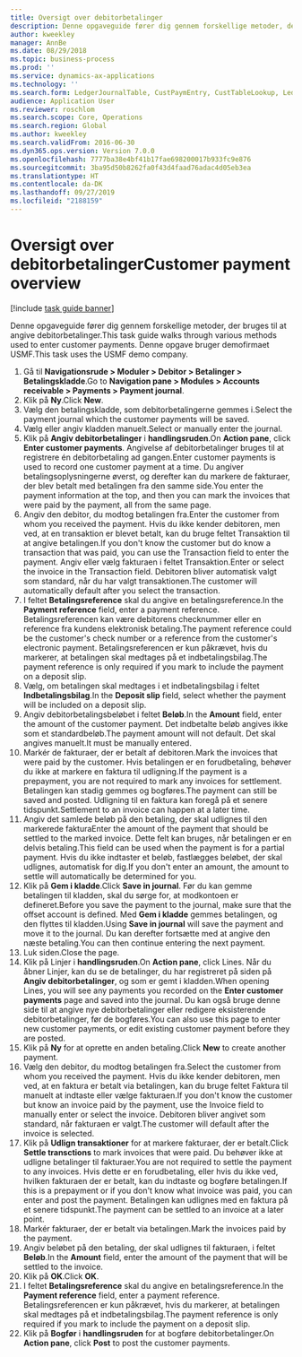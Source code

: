 ```yaml
---
title: Oversigt over debitorbetalinger
description: Denne opgaveguide fører dig gennem forskellige metoder, der bruges til at angive debitorbetalinger.
author: kweekley
manager: AnnBe
ms.date: 08/29/2018
ms.topic: business-process
ms.prod: ''
ms.service: dynamics-ax-applications
ms.technology: ''
ms.search.form: LedgerJournalTable, CustPaymEntry, CustTableLookup, LedgerJournalTransCustPaym, CustOpenTrans, BankAccountTableLookUp
audience: Application User
ms.reviewer: roschlom
ms.search.scope: Core, Operations
ms.search.region: Global
ms.author: kweekley
ms.search.validFrom: 2016-06-30
ms.dyn365.ops.version: Version 7.0.0
ms.openlocfilehash: 7777ba38e4bf41b17fae698200017b933fc9e876
ms.sourcegitcommit: 3ba95d50b8262fa0f43d4faad76adac4d05eb3ea
ms.translationtype: HT
ms.contentlocale: da-DK
ms.lasthandoff: 09/27/2019
ms.locfileid: "2188159"
---
```

# <a name="customer-payment-overview"></a><span data-ttu-id="cb11f-103">Oversigt over debitorbetalinger</span><span class="sxs-lookup"><span data-stu-id="cb11f-103">Customer payment overview</span></span>

[!include [task guide banner](../../includes/task-guide-banner.md)]

<span data-ttu-id="cb11f-104">Denne opgaveguide fører dig gennem forskellige metoder, der bruges til at angive debitorbetalinger.</span><span class="sxs-lookup"><span data-stu-id="cb11f-104">This task guide walks through various methods used to enter customer payments.</span></span> <span data-ttu-id="cb11f-105">Denne opgave bruger demofirmaet USMF.</span><span class="sxs-lookup"><span data-stu-id="cb11f-105">This task uses the USMF demo company.</span></span>

1. <span data-ttu-id="cb11f-106">Gå til **Navigationsrude > Moduler > Debitor > Betalinger > Betalingskladde**.</span><span class="sxs-lookup"><span data-stu-id="cb11f-106">Go to **Navigation pane > Modules > Accounts receivable > Payments > Payment journal**.</span></span>
2. <span data-ttu-id="cb11f-107">Klik på **Ny**.</span><span class="sxs-lookup"><span data-stu-id="cb11f-107">Click **New**.</span></span>
3. <span data-ttu-id="cb11f-108">Vælg den betalingskladde, som debitorbetalingerne gemmes i.</span><span class="sxs-lookup"><span data-stu-id="cb11f-108">Select the payment journal which the customer payments will be saved.</span></span>
4. <span data-ttu-id="cb11f-109">Vælg eller angiv kladden manuelt.</span><span class="sxs-lookup"><span data-stu-id="cb11f-109">Select or manually enter the journal.</span></span>
5. <span data-ttu-id="cb11f-110">Klik på **Angiv debitorbetalinger** i **handlingsruden**.</span><span class="sxs-lookup"><span data-stu-id="cb11f-110">On **Action pane**, click **Enter customer payments**.</span></span> <span data-ttu-id="cb11f-111">Angivelse af debitorbetalinger bruges til at registrere én debitorbetaling ad gangen.</span><span class="sxs-lookup"><span data-stu-id="cb11f-111">Enter customer payments is used to record one customer payment at a time.</span></span> <span data-ttu-id="cb11f-112">Du angiver betalingsoplysningerne øverst, og derefter kan du markere de fakturaer, der blev betalt med betalingen fra den samme side.</span><span class="sxs-lookup"><span data-stu-id="cb11f-112">You enter the payment information at the top, and then you can mark the invoices that were paid by the payment, all from the same page.</span></span>  
6. <span data-ttu-id="cb11f-113">Angiv den debitor, du modtog betalingen fra.</span><span class="sxs-lookup"><span data-stu-id="cb11f-113">Enter the customer from whom you received the payment.</span></span> <span data-ttu-id="cb11f-114">Hvis du ikke kender debitoren, men ved, at en transaktion er blevet betalt, kan du bruge feltet Transaktion til at angive betalingen.</span><span class="sxs-lookup"><span data-stu-id="cb11f-114">If you don't know the customer but do know a transaction that was paid, you can use the Transaction field to enter the payment.</span></span> <span data-ttu-id="cb11f-115">Angiv eller vælg fakturaen i feltet Transaktion.</span><span class="sxs-lookup"><span data-stu-id="cb11f-115">Enter or select the invoice in the Transaction field.</span></span> <span data-ttu-id="cb11f-116">Debitoren bliver automatisk valgt som standard, når du har valgt transaktionen.</span><span class="sxs-lookup"><span data-stu-id="cb11f-116">The customer will automatically default after you select the transaction.</span></span>
7. <span data-ttu-id="cb11f-117">I feltet **Betalingsreference** skal du angive en betalingsreference.</span><span class="sxs-lookup"><span data-stu-id="cb11f-117">In the **Payment reference** field, enter a payment reference.</span></span> <span data-ttu-id="cb11f-118">Betalingsreferencen kan være debitorens checknummer eller en reference fra kundens elektronisk betaling.</span><span class="sxs-lookup"><span data-stu-id="cb11f-118">The payment reference could be the customer's check number or a reference from the customer's electronic payment.</span></span> <span data-ttu-id="cb11f-119">Betalingsreferencen er kun påkrævet, hvis du markerer, at betalingen skal medtages på et indbetalingsbilag.</span><span class="sxs-lookup"><span data-stu-id="cb11f-119">The payment reference is only required if you mark to include the payment on a deposit slip.</span></span>  
8. <span data-ttu-id="cb11f-120">Vælg, om betalingen skal medtages i et indbetalingsbilag i feltet **Indbetalingsbilag**.</span><span class="sxs-lookup"><span data-stu-id="cb11f-120">In the **Deposit slip** field, select whether the payment will be included on a deposit slip.</span></span> 
9. <span data-ttu-id="cb11f-121">Angiv debitorbetalingsbeløbet i feltet **Beløb**.</span><span class="sxs-lookup"><span data-stu-id="cb11f-121">In the **Amount** field, enter the amount of the customer payment.</span></span> <span data-ttu-id="cb11f-122">Det indbetalte beløb angives ikke som et standardbeløb.</span><span class="sxs-lookup"><span data-stu-id="cb11f-122">The payment amount will not default.</span></span> <span data-ttu-id="cb11f-123">Det skal angives manuelt.</span><span class="sxs-lookup"><span data-stu-id="cb11f-123">It must be manually entered.</span></span> 
10. <span data-ttu-id="cb11f-124">Markér de fakturaer, der er betalt af debitoren.</span><span class="sxs-lookup"><span data-stu-id="cb11f-124">Mark the invoices that were paid by the customer.</span></span> <span data-ttu-id="cb11f-125">Hvis betalingen er en forudbetaling, behøver du ikke at markere en faktura til udligning.</span><span class="sxs-lookup"><span data-stu-id="cb11f-125">If the payment is a prepayment, you are not required to mark any invoices for settlement.</span></span> <span data-ttu-id="cb11f-126">Betalingen kan stadig gemmes og bogføres.</span><span class="sxs-lookup"><span data-stu-id="cb11f-126">The payment can still be saved and posted.</span></span> <span data-ttu-id="cb11f-127">Udligning til en faktura kan foregå på et senere tidspunkt.</span><span class="sxs-lookup"><span data-stu-id="cb11f-127">Settlement to an invoice can happen at a later time.</span></span>
11. <span data-ttu-id="cb11f-128">Angiv det samlede beløb på den betaling, der skal udlignes til den markerede faktura</span><span class="sxs-lookup"><span data-stu-id="cb11f-128">Enter the amount of the payment that should be settled to the marked invoice.</span></span> <span data-ttu-id="cb11f-129">Dette felt kan bruges, når betalingen er en delvis betaling.</span><span class="sxs-lookup"><span data-stu-id="cb11f-129">This field can be used when the payment is for a partial payment.</span></span> <span data-ttu-id="cb11f-130">Hvis du ikke indtaster et beløb, fastlægges beløbet, der skal udlignes, automatisk for dig.</span><span class="sxs-lookup"><span data-stu-id="cb11f-130">If you don't enter an amount, the amount to settle will automatically be determined for you.</span></span>
12. <span data-ttu-id="cb11f-131">Klik på **Gem i kladde**.</span><span class="sxs-lookup"><span data-stu-id="cb11f-131">Click **Save in journal**.</span></span> <span data-ttu-id="cb11f-132">Før du kan gemme betalingen til kladden, skal du sørge for, at modkontoen er defineret.</span><span class="sxs-lookup"><span data-stu-id="cb11f-132">Before you save the payment to the journal, make sure that the offset account is defined.</span></span> <span data-ttu-id="cb11f-133">Med **Gem i kladde** gemmes betalingen, og den flyttes til kladden.</span><span class="sxs-lookup"><span data-stu-id="cb11f-133">Using **Save in journal** will save the payment and move it to the journal.</span></span> <span data-ttu-id="cb11f-134">Du kan derefter fortsætte med at angive den næste betaling.</span><span class="sxs-lookup"><span data-stu-id="cb11f-134">You can then continue entering the next payment.</span></span>
13. <span data-ttu-id="cb11f-135">Luk siden.</span><span class="sxs-lookup"><span data-stu-id="cb11f-135">Close the page.</span></span>
14. <span data-ttu-id="cb11f-136">Klik på Linjer i **handlingsruden**.</span><span class="sxs-lookup"><span data-stu-id="cb11f-136">On **Action pane**, click Lines.</span></span> <span data-ttu-id="cb11f-137">Når du åbner Linjer, kan du se de betalinger, du har registreret på siden på **Angiv debitorbetalinger**, og som er gemt i kladden.</span><span class="sxs-lookup"><span data-stu-id="cb11f-137">When opening Lines, you will see any payments you recorded on the **Enter customer payments** page and saved into the journal.</span></span> <span data-ttu-id="cb11f-138">Du kan også bruge denne side til at angive nye debitorbetalinger eller redigere eksisterende debitorbetalinger, før de bogføres.</span><span class="sxs-lookup"><span data-stu-id="cb11f-138">You can also use this page to enter new customer payments, or edit existing customer payment before they are posted.</span></span>
15. <span data-ttu-id="cb11f-139">Klik på **Ny** for at oprette en anden betaling.</span><span class="sxs-lookup"><span data-stu-id="cb11f-139">Click **New** to create another payment.</span></span> 
16. <span data-ttu-id="cb11f-140">Vælg den debitor, du modtog betalingen fra.</span><span class="sxs-lookup"><span data-stu-id="cb11f-140">Select the customer from whom you received the payment.</span></span> <span data-ttu-id="cb11f-141">Hvis du ikke kender debitoren, men ved, at en faktura er betalt via betalingen, kan du bruge feltet Faktura til manuelt at indtaste eller vælge fakturaen.</span><span class="sxs-lookup"><span data-stu-id="cb11f-141">If you don't know the customer but know an invoice paid by the payment, use the Invoice field to manually enter or select the invoice.</span></span> <span data-ttu-id="cb11f-142">Debitoren bliver angivet som standard, når fakturaen er valgt.</span><span class="sxs-lookup"><span data-stu-id="cb11f-142">The customer will default after the invoice is selected.</span></span>  
17. <span data-ttu-id="cb11f-143">Klik på **Udlign transaktioner** for at markere fakturaer, der er betalt.</span><span class="sxs-lookup"><span data-stu-id="cb11f-143">Click **Settle transctions** to mark invoices that were paid.</span></span> <span data-ttu-id="cb11f-144">Du behøver ikke at udligne betalinger til fakturaer.</span><span class="sxs-lookup"><span data-stu-id="cb11f-144">You are not required to settle the payment to any invoices.</span></span> <span data-ttu-id="cb11f-145">Hvis dette er en forudbetaling, eller hvis du ikke ved, hvilken fakturaen der er betalt, kan du indtaste og bogføre betalingen.</span><span class="sxs-lookup"><span data-stu-id="cb11f-145">If this is a prepayment or if you don't know what invoice was paid, you can enter and post the payment.</span></span> <span data-ttu-id="cb11f-146">Betalingen kan udlignes med en faktura på et senere tidspunkt.</span><span class="sxs-lookup"><span data-stu-id="cb11f-146">The payment can be settled to an invoice at a later point.</span></span>  
18. <span data-ttu-id="cb11f-147">Markér fakturaer, der er betalt via betalingen.</span><span class="sxs-lookup"><span data-stu-id="cb11f-147">Mark the invoices paid by the payment.</span></span> 
19. <span data-ttu-id="cb11f-148">Angiv beløbet på den betaling, der skal udlignes til fakturaen, i feltet **Beløb**.</span><span class="sxs-lookup"><span data-stu-id="cb11f-148">In the **Amount** field, enter the amount of the payment that will be settled to the invoice.</span></span>
20. <span data-ttu-id="cb11f-149">Klik på **OK**.</span><span class="sxs-lookup"><span data-stu-id="cb11f-149">Click **OK**.</span></span>
21. <span data-ttu-id="cb11f-150">I feltet **Betalingsreference** skal du angive en betalingsreference.</span><span class="sxs-lookup"><span data-stu-id="cb11f-150">In the **Payment reference** field, enter a payment reference.</span></span> <span data-ttu-id="cb11f-151">Betalingsreferencen er kun påkrævet, hvis du markerer, at betalingen skal medtages på et indbetalingsbilag.</span><span class="sxs-lookup"><span data-stu-id="cb11f-151">The payment reference is only required if you mark to include the payment on a deposit slip.</span></span>  
22. <span data-ttu-id="cb11f-152">Klik på **Bogfør** i **handlingsruden** for at bogføre debitorbetalinger.</span><span class="sxs-lookup"><span data-stu-id="cb11f-152">On **Action pane**, click **Post** to post the customer payments.</span></span> 

